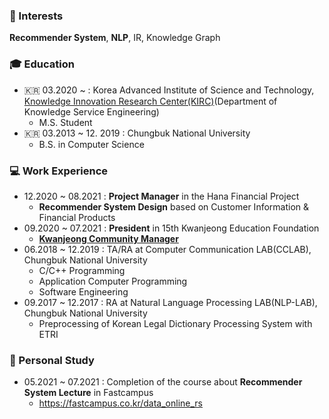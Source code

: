 ### 📡 Interests
**Recommender System**, **NLP**, IR, Knowledge Graph


### 🎓 Education
  - 🇰🇷 03.2020 ~ : Korea Advanced Institute of Science and Technology, [Knowledge Innovation Research Center(KIRC)](https://kirc.kaist.ac.kr/)(Department of Knowledge Service Engineering)
    - M.S. Student
  - 🇰🇷 03.2013 ~ 12. 2019 : Chungbuk National University
    - B.S. in Computer Science


### 💻 Work Experience
  - 12.2020 ~ 08.2021 : **Project Manager** in the Hana Financial Project
    -  **Recommender System Design** based on Customer Information & Financial Products
  - 09.2020 ~ 07.2021 : **President** in 15th Kwanjeong Education Foundation
    -  [**Kwanjeong Community Manager** ](https://www.facebook.com/groups/mensches/?multi_permalinks=4245840055438790&notif_id=1624750982923666&notif_t=feedback_reaction_generic&ref=notif)
  - 06.2018 ~ 12.2019 : TA/RA at Computer Communication LAB(CCLAB), Chungbuk National University
    -  C/C++ Programming
    -  Application Computer Programming
    -  Software Engineering
  - 09.2017 ~ 12.2017 : RA at Natural Language Processing LAB(NLP-LAB), Chungbuk National University
    - Preprocessing of Korean Legal Dictionary Processing System with ETRI

### :school: Personal Study
  - 05.2021 ~ 07.2021 : Completion of the course about **Recommender System Lecture**  in Fastcampus
    - https://fastcampus.co.kr/data_online_rs
